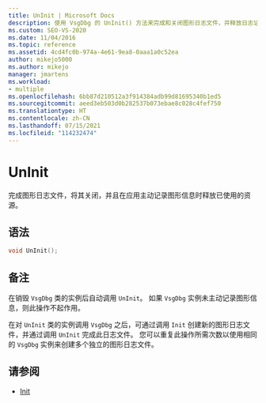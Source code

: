 ```yaml
---
title: UnInit | Microsoft Docs
description: 使用 VsgDbg 的 UnInit() 方法来完成和关闭图形日志文件，并释放日志记录资源。
ms.custom: SEO-VS-2020
ms.date: 11/04/2016
ms.topic: reference
ms.assetid: 4cd4fc0b-974a-4e61-9ea8-0aaa1a0c52ea
author: mikejo5000
ms.author: mikejo
manager: jmartens
ms.workload:
- multiple
ms.openlocfilehash: 6bb87d210512a3f914384adb99d81695340b1ed5
ms.sourcegitcommit: aeed3eb503d0b282537b073ebae8c028c4fef750
ms.translationtype: HT
ms.contentlocale: zh-CN
ms.lasthandoff: 07/15/2021
ms.locfileid: "114232474"
---
```

# <a name="uninit"></a>UnInit
完成图形日志文件，将其关闭，并且在应用主动记录图形信息时释放已使用的资源。

## <a name="syntax"></a>语法

```C++
void UnInit();
```

## <a name="remarks"></a>备注
 在销毁 `VsgDbg` 类的实例后自动调用 `UnInit`。 如果 `VsgDbg` 实例未主动记录图形信息，则此操作不起作用。

 在对 `UnInit` 类的实例调用 `VsgDbg` 之后，可通过调用 `Init` 创建新的图形日志文件，并通过调用 `UnInit` 完成此日志文件。 您可以重复此操作所需次数以使用相同的 `VsgDbg` 实例来创建多个独立的图形日志文件。

## <a name="see-also"></a>请参阅
- [Init](init.md)